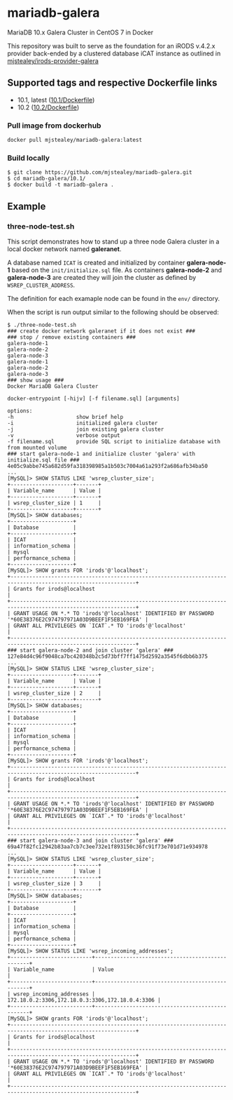 # mariadb-galera
MariaDB 10.x Galera Cluster in CentOS 7 in Docker

This repository was built to serve as the foundation for an iRODS v.4.2.x provider back-ended by a clustered database iCAT instance as outlined in [mjstealey/irods-provider-galera](https://github.com/mjstealey/irods-provider-galera)

## Supported tags and respective Dockerfile links

- 10.1, latest ([10.1/Dockerfile](https://github.com/mjstealey/mariadb-galera/blob/master/10.1/Dockerfile))
- 10.2 ([10.2/Dockerfile](https://github.com/mjstealey/mariadb-galera/blob/master/10.2/Dockerfile))

### Pull image from dockerhub

```bash
docker pull mjstealey/mariadb-galera:latest
```

### Build locally

```
$ git clone https://github.com/mjstealey/mariadb-galera.git
$ cd mariadb-galera/10.1/
$ docker build -t mariadb-galera .
```

## Example

### three-node-test.sh

This script demonstrates how to stand up a three node Galera cluster in a local docker network named **galeranet**.

A database named `ICAT` is created and initialized by container **galera-node-1** based on the `init/initialize.sql` file. As containers **galera-node-2** and **galera-node-3** are created they will join the cluster as defined by `WSREP_CLUSTER_ADDRESS`.

The definition for each examaple node can be found in the `env/` directory.

When the script is run output similar to the following should be observed:

```
$ ./three-node-test.sh
### create docker network galeranet if it does not exist ###
### stop / remove existing containers ###
galera-node-1
galera-node-2
galera-node-3
galera-node-1
galera-node-2
galera-node-3
### show usage ###
Docker MariaDB Galera Cluster

docker-entrypoint [-hijv] [-f filename.sql] [arguments]

options:
-h                    show brief help
-i                    initialized galera cluster
-j                    join existing galera cluster
-v                    verbose output
-f filename.sql       provide SQL script to initialize database with from mounted volume
### start galera-node-1 and initialize cluster 'galera' with initialize.sql file ###
4e05c9abbe745a682d59fa318398985a1b503c7004a61a293f2a686afb34ba50
...
[MySQL]> SHOW STATUS LIKE 'wsrep_cluster_size';
+--------------------+-------+
| Variable_name      | Value |
+--------------------+-------+
| wsrep_cluster_size | 1     |
+--------------------+-------+
[MySQL]> SHOW databases;
+--------------------+
| Database           |
+--------------------+
| ICAT               |
| information_schema |
| mysql              |
| performance_schema |
+--------------------+
[MySQL]> SHOW grants FOR 'irods'@'localhost';
+--------------------------------------------------------------------------------------------------------------+
| Grants for irods@localhost                                                                                   |
+--------------------------------------------------------------------------------------------------------------+
| GRANT USAGE ON *.* TO 'irods'@'localhost' IDENTIFIED BY PASSWORD '*60E38376E2C974797971A03D9BEEF1F5EB169FEA' |
| GRANT ALL PRIVILEGES ON `ICAT`.* TO 'irods'@'localhost'                                                      |
+--------------------------------------------------------------------------------------------------------------+
### start galera-node-2 and join cluster 'galera' ###
127e84d4c96f9048ca7bc420348b2c5d73bff7ff1475d2592a3545f6dbb6b375
...
[MySQL]> SHOW STATUS LIKE 'wsrep_cluster_size';
+--------------------+-------+
| Variable_name      | Value |
+--------------------+-------+
| wsrep_cluster_size | 2     |
+--------------------+-------+
[MySQL]> SHOW databases;
+--------------------+
| Database           |
+--------------------+
| ICAT               |
| information_schema |
| mysql              |
| performance_schema |
+--------------------+
[MySQL]> SHOW grants FOR 'irods'@'localhost';
+--------------------------------------------------------------------------------------------------------------+
| Grants for irods@localhost                                                                                   |
+--------------------------------------------------------------------------------------------------------------+
| GRANT USAGE ON *.* TO 'irods'@'localhost' IDENTIFIED BY PASSWORD '*60E38376E2C974797971A03D9BEEF1F5EB169FEA' |
| GRANT ALL PRIVILEGES ON `ICAT`.* TO 'irods'@'localhost'                                                      |
+--------------------------------------------------------------------------------------------------------------+
### start galera-node-3 and join cluster 'galera' ###
69a47f82fc12942b83aa7cb7c3ee732e1f893150c36fc91f73e701d71e934978
...
[MySQL]> SHOW STATUS LIKE 'wsrep_cluster_size';
+--------------------+-------+
| Variable_name      | Value |
+--------------------+-------+
| wsrep_cluster_size | 3     |
+--------------------+-------+
[MySQL]> SHOW databases;
+--------------------+
| Database           |
+--------------------+
| ICAT               |
| information_schema |
| mysql              |
| performance_schema |
+--------------------+
[MySQL]> SHOW STATUS LIKE 'wsrep_incoming_addresses';
+--------------------------+-------------------------------------------------+
| Variable_name            | Value                                           |
+--------------------------+-------------------------------------------------+
| wsrep_incoming_addresses | 172.18.0.2:3306,172.18.0.3:3306,172.18.0.4:3306 |
+--------------------------+-------------------------------------------------+
[MySQL]> SHOW grants FOR 'irods'@'localhost';
+--------------------------------------------------------------------------------------------------------------+
| Grants for irods@localhost                                                                                   |
+--------------------------------------------------------------------------------------------------------------+
| GRANT USAGE ON *.* TO 'irods'@'localhost' IDENTIFIED BY PASSWORD '*60E38376E2C974797971A03D9BEEF1F5EB169FEA' |
| GRANT ALL PRIVILEGES ON `ICAT`.* TO 'irods'@'localhost'                                                      |
+--------------------------------------------------------------------------------------------------------------+
```
